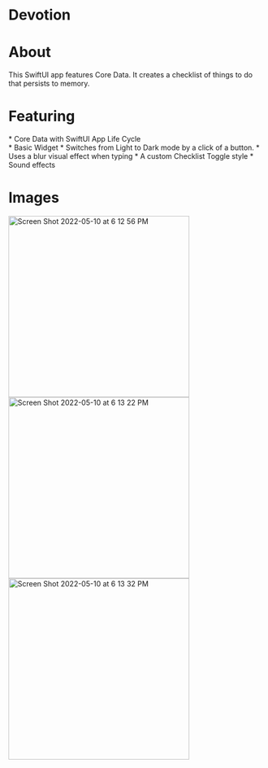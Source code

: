 # Devotion

<h1> About </h1>
This SwiftUI app features Core Data.  It creates a checklist of things to do that persists to memory.

<h1> Featuring </h1>
* Core Data with SwiftUI App Life Cycle <br>
* Basic Widget
* Switches from Light to Dark mode by a click of a button.
* Uses a blur visual effect when typing 
* A custom Checklist Toggle style
* Sound effects

<h1> Images </h1>
<img width="356" alt="Screen Shot 2022-05-10 at 6 12 56 PM" src="https://user-images.githubusercontent.com/87610332/167730453-114b22c3-699c-4637-9be8-e7eb60e5c8d6.png">
<img width="356" alt="Screen Shot 2022-05-10 at 6 13 22 PM" src="https://user-images.githubusercontent.com/87610332/167730461-aed8bd3e-8513-44b8-ae6d-242c7d5175c2.png">
<img width="356" alt="Screen Shot 2022-05-10 at 6 13 32 PM" src="https://user-images.githubusercontent.com/87610332/167730476-b1ea7f45-f7c2-4c89-9fb8-20c772ec3159.png">

